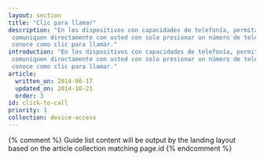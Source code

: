 ```yaml
---
layout: section
title: "Clic para llamar"
description: "En los dispositivos con capacidades de telefonía, permita que los usuarios se
 comuniquen directamente con usted con solo presionar un número de teléfono. Esta función, a menudo, se
 conoce como clic para llamar."
introduction: "En los dispositivos con capacidades de telefonía, permita que los usuarios se
 comuniquen directamente con usted con solo presionar un número de teléfono. Esta función, a menudo, se
 conoce como clic para llamar."
article:
  written_on: 2014-06-17
  updated_on: 2014-10-21
  order: 3
id: click-to-call
priority: 1
collection: device-access
---
```


{% comment %}
Guide list content will be output by the landing layout based on the article collection matching page.id
{% endcomment %}

